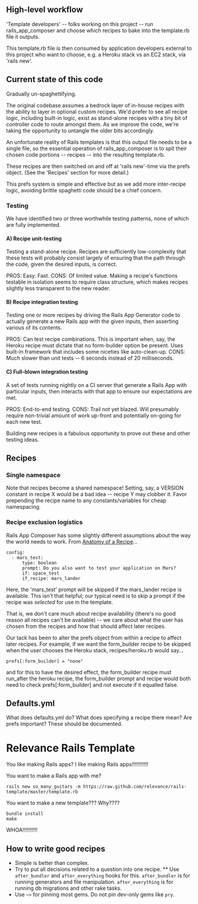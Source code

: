## High-level workflow

'Template developers' -- folks working on this project -- run rails_app_composer and choose which recipes to bake into the template.rb file it outputs.

This template.rb file is then consumed by application developers external to this project who want to choose, e.g. a Heroku stack vs an EC2 stack, via 'rails new'.


## Current state of this code

Gradually un-spaghettifying. 

The original codebase assumes a bedrock layer of in-house recipes with the ability to layer in optional custom recipes. We'd prefer to see all recipe logic, including built-in logic, exist as stand-alone recipes with a tiny bit of controller code to route amongst them. As we improve the code, we're taking the opportunity to untangle the older bits accordingly.

An unfortunate reality of Rails templates is that this output file needs to be a single file, so the essential operation of rails_app_composer is to spit their chosen code portions -- recipes -- into the resulting template.rb. 

These recipes are then switched on and off at 'rails new'-time via the prefs object. (See the 'Recipes' section for more detail.)

This prefs system is simple and effective but as we add more inter-recipe logic, avoiding brittle spaghetti code should be a chief concern.


### Testing

We have identified two or three worthwhile testing patterns, none of which are fully implemented.

#### A) Recipe unit-testing

Testing a stand-alone recipe. Recipes are sufficiently low-complexity that these tests will probably consist largely of ensuring that the path through the code, given the desired inputs, is correct.

PROS: Easy. Fast.
CONS: Of limited value. Making a recipe's functions testable in isolation seems to require class structure, which makes recipes slightly less transparent to the new reader.

#### B) Recipe integration testing

Testing one or more recipes by driving the Rails App Generator code to actually generate a new Rails app with the given inputs, then asserting various of its contents.

PROS: Can test recipe combinations. This is important when, say, the Heroku recipe must dictate that no form-builder option be present. Uses built-in framework that includes some niceties like auto-clean-up.
CONS: Much slower than unit tests -- 6 seconds instead of 20 milliseconds.

#### C) Full-blown integration testing

A set of tests running nightly on a CI server that generate a Rails App with particular inputs, then interacts with that app to ensure our expectations are met.

PROS: End-to-end testing.
CONS: Trail not yet blazed. Will presumably require non-trivial amount of work up-front and potentially on-going for each new test.

Building new recipes is a fabulous opportunity to prove out these and other testing ideas.


## Recipes

### Single namespace
Note that recipes become a shared namespace! Setting, say, a VERSION constant in recipe X would be a bad idea -- recipe Y may clobber it. Favor prepending the recipe name to any constants/variables for cheap namespacing.

### Recipe exclusion logistics
Rails App Composer has some slightly different assumptions about the way the world needs to work. From [Anatomy of a Recipe](http://railsapps.github.com/tutorial-rails-apps-composer.html#Anatomy)...

    config:
      - mars_test:
          type: boolean
          prompt: Do you also want to test your application on Mars?
          if: space_test
          if_recipe: mars_lander   

Here, the 'mars_test' prompt will be skipped if the mars_lander recipe is available. This isn't that helpful; our typical need is to skip a prompt if the recipe was *selected* for use in the template.

That is, we don't care much about recipe availability (there's no good reason all recipes can't be available) -- we care about what the user has chosen from the recipes and how that should affect later recipes.

Our tack has been to alter the prefs object from within a recipe to affect later recipes. For example, if we want the form_builder recipe to be skipped when the user chooses the Heroku stack, recipes/heroku.rb would say...

    prefs[:form_builder] = "none"

and for this to have the desired effect, the form_builder recipe must run_after the heroku recipe, the form_builder prompt and recipe would both need to check prefs[:form_builder] and not execute if it equalled false.



## Defaults.yml

What does defaults.yml do? What does specifying a recipe there mean? Are prefs important? These should be documented.


# Relevance Rails Template

You like making Rails apps? I like making Rails apps!!!!!!!!!!!

You want to make a Rails app with me?

    rails new so_many_guitars -m https://raw.github.com/relevance/rails-template/master/template.rb
    
You want to make a new template??? Why????

    bundle install
    make
    
WHOA!!!!!!!!!!

## How to write good recipes

* Simple is better than complex.
* Try to put all decisions related to a question into one recipe.
** Use `after_bundler` and `after_everything` hooks for this. `after_bundler` is for running generators and file manipulation. `after_everything` is for running db migrations and other rake tasks.
* Use `~>` for pinning most gems. Do not pin dev-only gems like `pry`.

